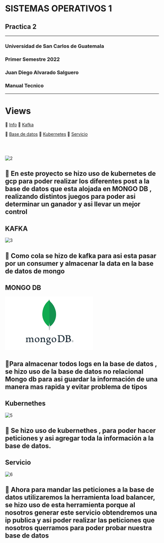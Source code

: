 # SISTEMAS OPERATIVOS 1
##  Practica 2

---

### Universidad de San Carlos de Guatemala
### Primer Semestre 2022
###  Juan Diego Alvarado Salguero

### Manual Tecnico


---

# Views

:round_pushpin: [Info](#id2)
:round_pushpin: [Kafka](#id3)

:round_pushpin: [Base de datos](#id4)
:round_pushpin: [Kubernetes](#id5)
:round_pushpin: [Servicio](#id6)

<br>
<br>



![2](https://github.com/solaresjuan98/sopes1-proyecto-1s2022/blob/main/Manuales/Imagenes/google_cloud.png)

## :beginner:   En este proyecto se hizo uso de kubernetes de gcp para poder realizar los diferentes  post a la base de datos  que esta alojada en MONGO DB  ,  realizando distintos juegos para poder asi determinar un ganador  y asi llevar un mejor control   <a name="id2"></a>


## KAFKA
![3](https://github.com/Juandi22001/Practica2_sopes_201807335/blob/main/Imagenes/kafka.jpg)
## :beginner: Como cola  se hizo de kafka   para asi esta pasar por un consumer y almacenar la data en la base de datos de mongo <a name="id3"></a>

## MONGO DB 

![4](https://github.com/Juandi22001/Practica1Sopes/blob/main/Manuales/Img/mongo.png)

## :beginner:Para almacenar todos logs en la base de datos , se hizo  uso de la base de datos no relacional Mongo db para asi guardar la información de una manera  mas rapida  y evitar problema de tipos  <a name="id4"></a>




## Kubernethes
![5](https://github.com/Juandi22001/Practica2_sopes_201807335/blob/main/Imagenes/kuber.png)
## :beginner:  Se hizo uso de kubernethes , para poder    hacer peticiones y asi agregar toda la información a la base de datos.
## Servicio

![6](https://github.com/solaresjuan98/sopes1-proyecto-1s2022/blob/main/Manuales/Imagenes/load_balancer.png)

## :beginner:  Ahora para mandar las peticiones a la base de datos  utilizaremos la herramienta load balancer, se hizo uso de esta herramienta porque al nosotros  generar este servicio obtendremos una ip publica y asi poder realizar las peticiones que nosotros querramos para poder probar nuestra base de datos <a name="id6"></a>


